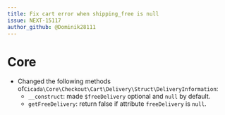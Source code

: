 ```yaml
---
title: Fix cart error when shipping_free is null
issue: NEXT-15117
author_github: @Dominik28111
---
```

# Core
* Changed the following methods of`Cicada\Core\Checkout\Cart\Delivery\Struct\DeliveryInformation`:
    * `__construct`: made `$freeDelivery` optional and `null` by default.
    * `getFreeDelivery`: return false if attribute `freeDelivery` is `null`.

